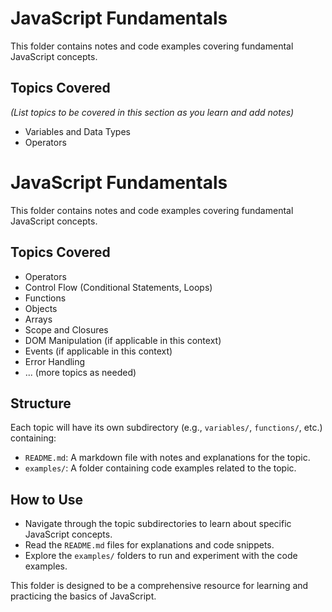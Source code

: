 # JavaScript Fundamentals

This folder contains notes and code examples covering fundamental JavaScript concepts.

## Topics Covered

*(List topics to be covered in this section as you learn and add notes)*

- Variables and Data Types
- Operators
# JavaScript Fundamentals

This folder contains notes and code examples covering fundamental JavaScript concepts.

## Topics Covered

- Operators
- Control Flow (Conditional Statements, Loops)
- Functions
- Objects
- Arrays
- Scope and Closures
- DOM Manipulation (if applicable in this context)
- Events (if applicable in this context)
- Error Handling
- ... (more topics as needed)

## Structure

Each topic will have its own subdirectory (e.g., `variables/`, `functions/`, etc.) containing:

-   `README.md`: A markdown file with notes and explanations for the topic.
-   `examples/`: A folder containing code examples related to the topic.

## How to Use

-   Navigate through the topic subdirectories to learn about specific JavaScript concepts.
-   Read the `README.md` files for explanations and code snippets.
-   Explore the `examples/` folders to run and experiment with the code examples.

This folder is designed to be a comprehensive resource for learning and practicing the basics of JavaScript.
